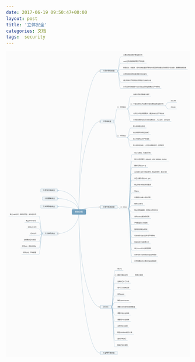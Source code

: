 ```yaml
---
date: 2017-06-19 09:50:47+00:00
layout: post
title: '立体安全'
categories: 文档
tags:  security
---
```


![](../assets/security.png)